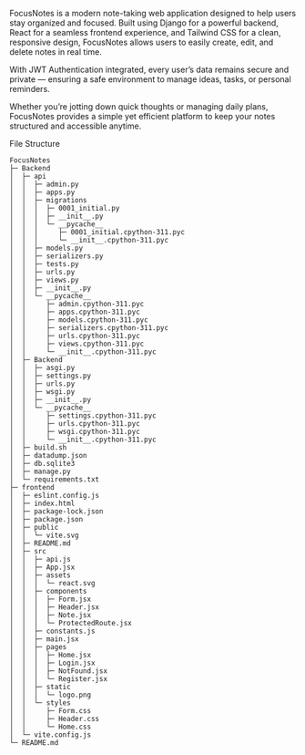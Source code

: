FocusNotes is a modern note-taking web application designed to help users stay organized and focused. Built using Django for a powerful backend, React for a seamless frontend experience, and Tailwind CSS for a clean, responsive design, FocusNotes allows users to easily create, edit, and delete notes in real time.

With JWT Authentication integrated, every user’s data remains secure and private — ensuring a safe environment to manage ideas, tasks, or personal reminders.

Whether you’re jotting down quick thoughts or managing daily plans, FocusNotes provides a simple yet efficient platform to keep your notes structured and accessible anytime.

File Structure 
```
FocusNotes
├─ Backend
│  ├─ api
│  │  ├─ admin.py
│  │  ├─ apps.py
│  │  ├─ migrations
│  │  │  ├─ 0001_initial.py
│  │  │  ├─ __init__.py
│  │  │  └─ __pycache__
│  │  │     ├─ 0001_initial.cpython-311.pyc
│  │  │     └─ __init__.cpython-311.pyc
│  │  ├─ models.py
│  │  ├─ serializers.py
│  │  ├─ tests.py
│  │  ├─ urls.py
│  │  ├─ views.py
│  │  ├─ __init__.py
│  │  └─ __pycache__
│  │     ├─ admin.cpython-311.pyc
│  │     ├─ apps.cpython-311.pyc
│  │     ├─ models.cpython-311.pyc
│  │     ├─ serializers.cpython-311.pyc
│  │     ├─ urls.cpython-311.pyc
│  │     ├─ views.cpython-311.pyc
│  │     └─ __init__.cpython-311.pyc
│  ├─ Backend
│  │  ├─ asgi.py
│  │  ├─ settings.py
│  │  ├─ urls.py
│  │  ├─ wsgi.py
│  │  ├─ __init__.py
│  │  └─ __pycache__
│  │     ├─ settings.cpython-311.pyc
│  │     ├─ urls.cpython-311.pyc
│  │     ├─ wsgi.cpython-311.pyc
│  │     └─ __init__.cpython-311.pyc
│  ├─ build.sh
│  ├─ datadump.json
│  ├─ db.sqlite3
│  ├─ manage.py
│  └─ requirements.txt
├─ frontend
│  ├─ eslint.config.js
│  ├─ index.html
│  ├─ package-lock.json
│  ├─ package.json
│  ├─ public
│  │  └─ vite.svg
│  ├─ README.md
│  ├─ src
│  │  ├─ api.js
│  │  ├─ App.jsx
│  │  ├─ assets
│  │  │  └─ react.svg
│  │  ├─ components
│  │  │  ├─ Form.jsx
│  │  │  ├─ Header.jsx
│  │  │  ├─ Note.jsx
│  │  │  └─ ProtectedRoute.jsx
│  │  ├─ constants.js
│  │  ├─ main.jsx
│  │  ├─ pages
│  │  │  ├─ Home.jsx
│  │  │  ├─ Login.jsx
│  │  │  ├─ NotFound.jsx
│  │  │  └─ Register.jsx
│  │  ├─ static
│  │  │  └─ logo.png
│  │  └─ styles
│  │     ├─ Form.css
│  │     ├─ Header.css
│  │     └─ Home.css
│  └─ vite.config.js
└─ README.md

```
